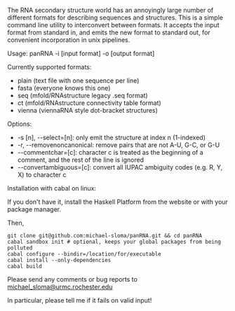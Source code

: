 The RNA secondary structure world has an annoyingly large number of different formats for describing sequences and structures. This is a simple command line utility to interconvert between formats. It accepts the input format from standard in, and emits the new format to standard out, for convenient incorporation in unix pipelines.

Usage: panRNA -i [input format] -o [output format]

Currently supported formats:
* plain (text file with one sequence per line)
* fasta (everyone knows this one)
* seq (mfold/RNAstructure legacy .seq format)
* ct (mfold/RNAstructure connectivity table format)
* vienna (viennaRNA style dot-bracket structures)

Options:
* -s [n], --select=[n]: only emit the structure at index n (1-indexed)
* -r, --removenoncanonical: remove pairs that are not A-U, G-C, or G-U
* --commentchar=[c]: character c is treated as the beginning of a comment, and the rest of the line is ignored
* --convertambiguous=[c]: convert all IUPAC ambiguity codes (e.g. R, Y, X) to character c
  

Installation with cabal on linux:

If you don't have it, install the Haskell Platform from the website or with your package manager.

Then,


    git clone git@github.com:michael-sloma/panRNA.git && cd panRNA
    cabal sandbox init # optional, keeps your global packages from being polluted
    cabal configure --bindir=/location/for/executable
    cabal install --only-dependencies
    cabal build


Please send any comments or bug reports to michael_sloma@urmc.rochester.edu

In particular, please tell me if it fails on valid input!
